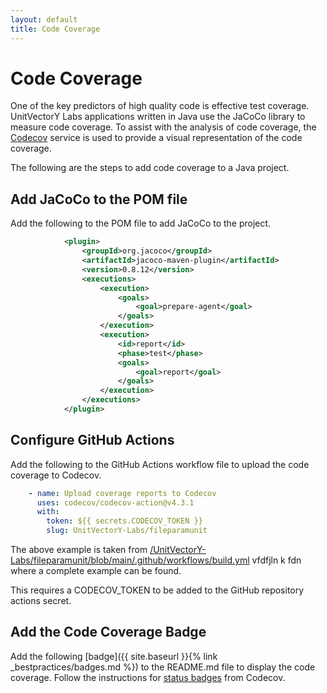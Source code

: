```yaml
---
layout: default
title: Code Coverage
---
```


# Code Coverage

One of the key predictors of high quality code is effective test coverage.  UnitVectorY Labs applications written in Java use the JaCoCo library to measure code coverage.  To assist with the analysis of code coverage, the [Codecov](https://about.codecov.io/) service is used to provide a visual representation of the code coverage.

The following are the steps to add code coverage to a Java project.

## Add JaCoCo to the POM file

Add the following to the POM file to add JaCoCo to the project.

```xml
            <plugin>
                <groupId>org.jacoco</groupId>
                <artifactId>jacoco-maven-plugin</artifactId>
                <version>0.8.12</version>
                <executions>
                    <execution>
                        <goals>
                            <goal>prepare-agent</goal>
                        </goals>
                    </execution>
                    <execution>
                        <id>report</id>
                        <phase>test</phase>
                        <goals>
                            <goal>report</goal>
                        </goals>
                    </execution>
                </executions>
            </plugin>
```

## Configure GitHub Actions

Add the following to the GitHub Actions workflow file to upload the code coverage to Codecov.

```yaml
    - name: Upload coverage reports to Codecov
      uses: codecov/codecov-action@v4.3.1
      with:
        token: ${{ secrets.CODECOV_TOKEN }}
        slug: UnitVectorY-Labs/fileparamunit
```

The above example is taken from [/UnitVectorY-Labs/fileparamunit/blob/main/.github/workflows/build.yml](https://github.com/UnitVectorY-Labs/fileparamunit/blob/main/.github/workflows/build.yml)
 vfdfjln k fdn where a complete example can be found.

This requires a CODECOV_TOKEN to be added to the GitHub repository actions secret.

## Add the Code Coverage Badge

Add the following [badge]({{ site.baseurl }}{% link _bestpractices/badges.md %}) to the README.md file to display the code coverage.  Follow the instructions for [status badges](https://docs.codecov.com/docs/status-badges) from Codecov.
